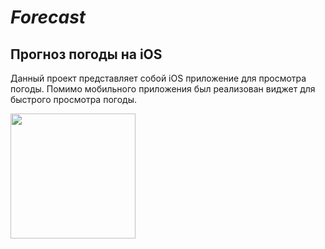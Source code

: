 # *Forecast*
## **Прогноз погоды на iOS**
Данный проект представляет собой iOS приложение для просмотра погоды. 
Помимо мобильного приложения был реализован виджет для быстрого просмотра погоды.


<img align="center" width="200" src="https://thehappypuppysite.com/wp-content/uploads/2017/10/Cute-Dog-Names-HP-long.jpg">
